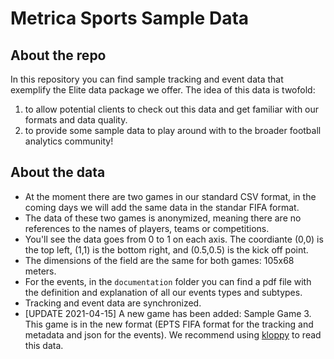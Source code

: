 # Metrica Sports Sample Data

## About the repo
In this repository you can find sample tracking and event data that exemplify the Elite data package we offer. The idea of this data is twofold: 
1. to allow potential clients to check out this data and get familiar with our formats and data quality. 
2. to provide some sample data to play around with to the broader football analytics community! 

## About the data
- At the moment there are two games in our standard CSV format, in the coming days we will add the same data in the standar FIFA format. 
- The data of these two games is anonymized, meaning there are no references to the names of players, teams or competitions.
- You'll see the data goes from 0 to 1 on each axis. The coordiante (0,0) is the top left, (1,1) is the bottom right, and (0.5,0.5) is the kick off point. 
- The dimensions of the field are the same for both games: 105x68 meters. 
- For the events, in the `documentation` folder you can find a pdf file with the definition and explanation of all our events types and subtypes. 
- Tracking and event data are synchronized.
- [UPDATE 2021-04-15] A new game has been added: Sample Game 3. This game is in the new format (EPTS FIFA format for the tracking and metadata and json for the events). We recommend using [kloppy](https://github.com/PySport/kloppy/) to read this data.

